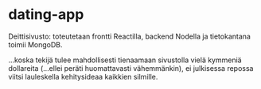 # dating-app

Deittisivusto: toteutetaan frontti Reactilla, backend Nodella ja tietokantana toimii MongoDB.

...koska tekijä tulee mahdollisesti tienaamaan sivustolla vielä kymmeniä dollareita (...ellei peräti huomattavasti vähemmänkin), 
ei julkisessa repossa viitsi lauleskella kehitysideaa kaikkien silmille.
